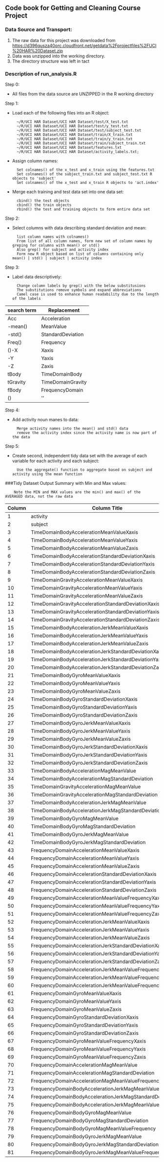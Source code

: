 ##  Code book for Getting and Cleaning Course Project

### Data Source and Transport:
1. The raw data for this project was downloaded from https://d396qusza40orc.cloudfront.net/getdata%2Fprojectfiles%2FUCI%20HAR%20Dataset.zip 
2. Data was unzipped into the working directory.  
3. The directory structure was left in tact

### Description of run_analysis.R

Step 0: 
- All files from the data source are UNZIPPED in the R working directory

Step 1:
- Load each of the following files into an R object:
  
		~/R/UCI HAR Dataset/UCI HAR Dataset/test/X_test.txt
		~/R/UCI HAR Dataset/UCI HAR Dataset/test/y_test.txt
		~/R/UCI HAR Dataset/UCI HAR Dataset/test/subject_test.txt
		~/R/UCI HAR Dataset/UCI HAR Dataset/train/X_train.txt
		~/R/UCI HAR Dataset/UCI HAR Dataset/train/y_train.txt
		~/R/UCI HAR Dataset/UCI HAR Dataset/train/subject_train.txt
		~/R/UCI HAR Dataset/UCI HAR Dataset/features.txt
		~/R/UCI HAR Dataset/UCI HAR Dataset/activity_labels.txt;
  
- Assign column names:

		Set colnames() of the x_test and x_train using the features.txt
		Set colnames() of the subject_train.txt and subject_test.txt R objects to 'subject'
		Set colnames() of the x_test and x_train R objects to 'act.index'


- Merge each training and test data set into one data set:

		cbind() the test objects
		cbind() the train objects
		rbind() the test and training objects to form entire data set

Step 2:
- Select columns with data describing standard deviation and mean:

		list column names with colnames()
		From list of all column names, form new set of column names by greping for columns with mean() or std()
		Also grep() for subject and activity index
		Form new R object based on list of columns containing only  mean() | std() | subject | activity index



Step 3:
- Label data descriptively:

		Change column labels by grep() with the below substitusions
		The substitutions remove symbols and expand abbreviations 
		Camel case is used to enhance human readability due to the length of the labels


search term | Replacement
------------| ----------
Acc | Acceleration    
-mean() | MeanValue   
-std() | StandardDeviation 
Freq() | Frequency
()-X | Xaxis  
-Y | Yaxis 
-Z | Zaxis 
tBody | TimeDomainBody  
tGravity | TimeDomainGravity
fBody | FrequencyDomain
() | '' 


Step 4:
- Add activity noun manes to data:

		Merge activity names into the mean() and std() data
		remove the activity index since the activity name is now part of the data


Step 5:
- Create second, independent tidy data set with the average of each variable for each activity and each subject:

		Use the aggregate() function to aggregate based on subject and activity using the mean function
		
		
		


###Tidy Dataset Output Summary with Min and Max values:

		Note the MIN and MAX values are the min() and max() of the AVERAGED data, not the raw data
		

Column	|	Column Title	|	Type	|	max	|	min
----------	|	-------------------------------------------------------------------------	|	--------	|	--------	|	--------
1	|	activity	|	text	|	WALKING	|	LAYING
2	|	subject	|	int	|	30	|	1
3	|	TimeDomainBodyAccelerationMeanValueXaxis	|	float	|	0.30146102	|	0.221598244
4	|	TimeDomainBodyAccelerationMeanValueYaxis	|	float	|	-0.001308288	|	-0.040513953
5	|	TimeDomainBodyAccelerationMeanValueZaxis	|	float	|	-0.075378469	|	-0.1525139
6	|	TimeDomainBodyAccelerationStandardDeviationXaxis	|	float	|	0.626917071	|	-0.996068635
7	|	TimeDomainBodyAccelerationStandardDeviationYaxis	|	float	|	0.616937015	|	-0.990240947
8	|	TimeDomainBodyAccelerationStandardDeviationZaxis	|	float	|	0.609017879	|	-0.987658662
9	|	TimeDomainGravityAccelerationMeanValueXaxis	|	float	|	0.974508732	|	-0.680043155
10	|	TimeDomainGravityAccelerationMeanValueYaxis	|	float	|	0.956593814	|	-0.479894843
11	|	TimeDomainGravityAccelerationMeanValueZaxis	|	float	|	0.957873042	|	-0.49508872
12	|	TimeDomainGravityAccelerationStandardDeviationXaxis	|	float	|	-0.829554948	|	-0.996764227
13	|	TimeDomainGravityAccelerationStandardDeviationYaxis	|	float	|	-0.643578361	|	-0.994247649
14	|	TimeDomainGravityAccelerationStandardDeviationZaxis	|	float	|	-0.610161166	|	-0.99095725
15	|	TimeDomainBodyAccelerationJerkMeanValueXaxis	|	float	|	0.130193044	|	0.042688099
16	|	TimeDomainBodyAccelerationJerkMeanValueYaxis	|	float	|	0.056818586	|	-0.038687211
17	|	TimeDomainBodyAccelerationJerkMeanValueZaxis	|	float	|	0.038053359	|	-0.067458392
18	|	TimeDomainBodyAccelerationJerkStandardDeviationXaxis	|	float	|	0.544273037	|	-0.994604542
19	|	TimeDomainBodyAccelerationJerkStandardDeviationYaxis	|	float	|	0.355306717	|	-0.989513566
20	|	TimeDomainBodyAccelerationJerkStandardDeviationZaxis	|	float	|	0.031015708	|	-0.993288313
21	|	TimeDomainBodyGyroMeanValueXaxis	|	float	|	0.192704476	|	-0.205775427
22	|	TimeDomainBodyGyroMeanValueYaxis	|	float	|	0.027470756	|	-0.204205356
23	|	TimeDomainBodyGyroMeanValueZaxis	|	float	|	0.179102058	|	-0.072454603
24	|	TimeDomainBodyGyroStandardDeviationXaxis	|	float	|	0.267657219	|	-0.994276591
25	|	TimeDomainBodyGyroStandardDeviationYaxis	|	float	|	0.476518714	|	-0.994210472
26	|	TimeDomainBodyGyroStandardDeviationZaxis	|	float	|	0.564875818	|	-0.985538363
27	|	TimeDomainBodyGyroJerkMeanValueXaxis	|	float	|	-0.022091627	|	-0.157212539
28	|	TimeDomainBodyGyroJerkMeanValueYaxis	|	float	|	-0.013202277	|	-0.076808992
29	|	TimeDomainBodyGyroJerkMeanValueZaxis	|	float	|	-0.006940664	|	-0.092499853
30	|	TimeDomainBodyGyroJerkStandardDeviationXaxis	|	float	|	0.17914865	|	-0.996542541
31	|	TimeDomainBodyGyroJerkStandardDeviationYaxis	|	float	|	0.295945926	|	-0.997081576
32	|	TimeDomainBodyGyroJerkStandardDeviationZaxis	|	float	|	0.193206499	|	-0.995380795
33	|	TimeDomainBodyAccelerationMagMeanValue	|	float	|	0.644604325	|	-0.986493197
34	|	TimeDomainBodyAccelerationMagStandardDeviation	|	float	|	0.428405923	|	-0.986464543
35	|	TimeDomainGravityAccelerationMagMeanValue	|	float	|	0.644604325	|	-0.986493197
36	|	TimeDomainGravityAccelerationMagStandardDeviation	|	float	|	0.428405923	|	-0.986464543
37	|	TimeDomainBodyAccelerationJerkMagMeanValue	|	float	|	0.434490401	|	-0.992814715
38	|	TimeDomainBodyAccelerationJerkMagStandardDeviation	|	float	|	0.450612066	|	-0.994646917
39	|	TimeDomainBodyGyroMagMeanValue	|	float	|	0.418004609	|	-0.980740847
40	|	TimeDomainBodyGyroMagStandardDeviation	|	float	|	0.29997598	|	-0.981372676
41	|	TimeDomainBodyGyroJerkMagMeanValue	|	float	|	0.087581662	|	-0.997322527
42	|	TimeDomainBodyGyroJerkMagStandardDeviation	|	float	|	0.250173204	|	-0.997666072
43	|	FrequencyDomainAccelerationMeanValueXaxis	|	float	|	0.537012022	|	-0.995249933
44	|	FrequencyDomainAccelerationMeanValueYaxis	|	float	|	0.524187687	|	-0.989034304
45	|	FrequencyDomainAccelerationMeanValueZaxis	|	float	|	0.280735952	|	-0.989473927
46	|	FrequencyDomainAccelerationStandardDeviationXaxis	|	float	|	0.658506543	|	-0.99660457
47	|	FrequencyDomainAccelerationStandardDeviationYaxis	|	float	|	0.560191344	|	-0.990680395
48	|	FrequencyDomainAccelerationStandardDeviationZaxis	|	float	|	0.687124164	|	-0.987224804
49	|	FrequencyDomainAccelerationMeanValueFrequencyXaxis	|	float	|	0.159123629	|	-0.635913046
50	|	FrequencyDomainAccelerationMeanValueFrequencyYaxis	|	float	|	0.466528232	|	-0.379518455
51	|	FrequencyDomainAccelerationMeanValueFrequencyZaxis	|	float	|	0.402532553	|	-0.520114794
52	|	FrequencyDomainAccelerationJerkMeanValueXaxis	|	float	|	0.474317256	|	-0.994630797
53	|	FrequencyDomainAccelerationJerkMeanValueYaxis	|	float	|	0.276716853	|	-0.989398824
54	|	FrequencyDomainAccelerationJerkMeanValueZaxis	|	float	|	0.157775692	|	-0.992018448
55	|	FrequencyDomainAccelerationJerkStandardDeviationXaxis	|	float	|	0.476803887	|	-0.995073759
56	|	FrequencyDomainAccelerationJerkStandardDeviationYaxis	|	float	|	0.349771285	|	-0.990468083
57	|	FrequencyDomainAccelerationJerkStandardDeviationZaxis	|	float	|	-0.006236475	|	-0.99310776
58	|	FrequencyDomainAccelerationJerkMeanValueFrequencyXaxis	|	float	|	0.331449281	|	-0.576044002
59	|	FrequencyDomainAccelerationJerkMeanValueFrequencyYaxis	|	float	|	0.195677336	|	-0.601971415
60	|	FrequencyDomainAccelerationJerkMeanValueFrequencyZaxis	|	float	|	0.230107946	|	-0.627555474
61	|	FrequencyDomainGyroMeanValueXaxis	|	float	|	0.474962448	|	-0.993122609
62	|	FrequencyDomainGyroMeanValueYaxis	|	float	|	0.32881701	|	-0.994025488
63	|	FrequencyDomainGyroMeanValueZaxis	|	float	|	0.49241438	|	-0.985957788
64	|	FrequencyDomainGyroStandardDeviationXaxis	|	float	|	0.196613287	|	-0.994652185
65	|	FrequencyDomainGyroStandardDeviationYaxis	|	float	|	0.646233637	|	-0.994353087
66	|	FrequencyDomainGyroStandardDeviationZaxis	|	float	|	0.522454216	|	-0.986725275
67	|	FrequencyDomainGyroMeanValueFrequencyXaxis	|	float	|	0.249209412	|	-0.395770151
68	|	FrequencyDomainGyroMeanValueFrequencyYaxis	|	float	|	0.273141323	|	-0.666814815
69	|	FrequencyDomainGyroMeanValueFrequencyZaxis	|	float	|	0.377074097	|	-0.507490867
70	|	FrequencyDomainAccelerationMagMeanValue	|	float	|	0.586637551	|	-0.986800645
71	|	FrequencyDomainAccelerationMagStandardDeviation	|	float	|	0.178684581	|	-0.987648484
72	|	FrequencyDomainAccelerationMagMeanValueFrequency	|	float	|	0.435846932	|	-0.31233803
73	|	FrequencyDomainBodyAccelerationJerkMagMeanValue	|	float	|	0.538404846	|	-0.993998276
74	|	FrequencyDomainBodyAccelerationJerkMagStandardDeviation	|	float	|	0.316346415	|	-0.994366668
75	|	FrequencyDomainBodyAccelerationJerkMagMeanValueFrequency	|	float	|	0.4880885	|	-0.125210389
76	|	FrequencyDomainBodyGyroMagMeanValue	|	float	|	0.203979765	|	-0.986535242
77	|	FrequencyDomainBodyGyroMagStandardDeviation	|	float	|	0.236659662	|	-0.981468842
78	|	FrequencyDomainBodyGyroMagMeanValueFrequency	|	float	|	0.409521612	|	-0.456638671
79	|	FrequencyDomainBodyGyroJerkMagMeanValue	|	float	|	0.146618569	|	-0.997617389
80	|	FrequencyDomainBodyGyroJerkMagStandardDeviation	|	float	|	0.287834616	|	-0.997585231
81	|	FrequencyDomainBodyGyroJerkMagMeanValueFrequency	|	float	|	0.42630168	|	-0.182923597

